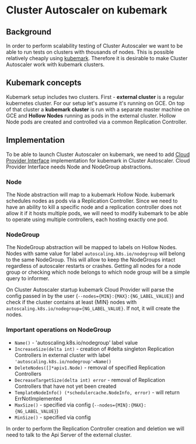 # Cluster Autoscaler on kubemark

## Background

In order to perform scalability testing of Cluster Autoscaler we want to be able to run tests on clusters with thousands of nodes. This is possible relatively cheaply using [kubemark](https://github.com/kubernetes/community/blob/master/contributors/design-proposals/scalability/kubemark.md). Therefore it is desirable to make Cluster Autoscaler work with kubemark clusters.

## Kubemark concepts

Kubemark setup includes two clusters. First - **external cluster** is a regular kubernetes cluster. For our setup let's assume it's running on GCE. On top of that cluster a **kubemark cluster** is run with a separate master machine on GCE and **Hollow Nodes** running as pods in the external cluster. Hollow Node pods are created and controlled via a common Replication Controller.

## Implementation

To be able to launch Cluster Autoscaler on kubemark, we need to add [Cloud Provider Interface](https://github.com/kubernetes/autoscaler/blob/master/cluster-autoscaler/cloudprovider/cloud_provider.go) implementation for kubemark in Cluster Autoscaler. Cloud Provider Interface needs Node and NodeGroup abstractions.

### Node

The Node abstraction will map to a kubemark Hollow Node. kubemark schedules nodes as pods via a Replication Controller. Since we need to have an ability to kill a specific node and a replication controller does not allow it if it hosts multiple pods, we will need to modify kubemark to be able to operate using multiple controllers, each hosting exactly one pod.

### NodeGroup

The NodeGroup abstraction will be mapped to labels on Hollow Nodes. Nodes with same value for label `autoscaling.k8s.io/nodegroup` will belong to the same NodeGroup. This will allow to keep the NodeGroups intact regardless of autoscaler restarts or crashes. Getting all nodes for a node group or checking which node belongs to which node group will be a simple query to informer.

On Cluster Autoscaler startup kubemark Cloud Provider will parse the config passed in by the user (`--nodes={MIN}:{MAX}:{NG_LABEL_VALUE}`) and check if the cluster contains at least {MIN} nodes with `autoscaling.k8s.io/nodegroup={NG_LABEL_VALUE}`. If not, it will create the nodes.

### Important operations on NodeGroup

* `Name()` - 'autoscaling.k8s.io/nodegroup' label value
* `IncreaseSize(delta int)` - creation of #delta singleton Replication Controllers in external cluster with label `'autoscaling.k8s.io/nodegroup'=Name()`
* `DeleteNodes([]*apiv1.Node)` - removal of specified Replication Controllers
* `DecreaseTargetSize(delta int) error` - removal of Replication Controllers that have not yet been created
* `TemplateNodeInfo() (*schedulercache.NodeInfo, error)` - will return ErrNotImplemented
* `MaxSize()` - specified via config (`--nodes={MIN}:{MAX}:{NG_LABEL_VALUE}`)
* `MinSize()` - specified via config

In order to perform the Replication Controller creation and deletion we will need to talk to the Api Server of the external cluster.
